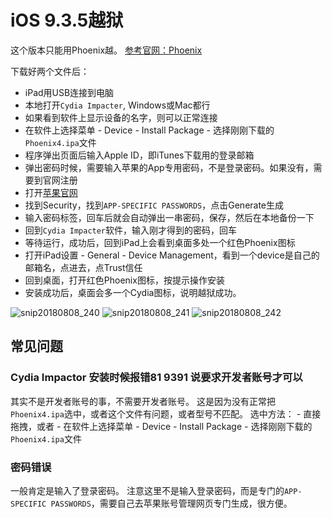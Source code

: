 # iOS 9.3.5越狱

这个版本只能用Phoenix越。
[参考官网：Phoenix](https://phoenixpwn.com/)

下载好两个文件后：
- iPad用USB连接到电脑
- 本地打开`Cydia Impacter`, Windows或Mac都行
- 如果看到软件上显示设备的名字，则可以正常连接
- 在软件上选择菜单 - Device - Install Package - 选择刚刚下载的`Phoenix4.ipa`文件
- 程序弹出页面后输入Apple ID，即iTunes下载用的登录邮箱
- 弹出密码时候，需要输入苹果的App专用密码，不是登录密码。如果没有，需要到官网注册
- 打开[苹果官网](https://appleid.apple.com/account/manage)
- 找到Security，找到`APP-SPECIFIC PASSWORDS`，点击Generate生成
- 输入密码标签，回车后就会自动弹出一串密码，保存，然后在本地备份一下
- 回到`Cydia Impacter`软件，输入刚才得到的密码，回车
- 等待运行，成功后，回到iPad上会看到桌面多处一个红色Phoenix图标
- 打开iPad设置 - General - Device Management，看到一个device是自己的邮箱名，点进去，点Trust信任
- 回到桌面，打开红色Phoenix图标，按提示操作安装
- 安装成功后，桌面会多一个Cydia图标，说明越狱成功。


![snip20180808_240](https://user-images.githubusercontent.com/14041622/43790913-99da15be-9aa6-11e8-8c34-539a23bde1e5.png)
![snip20180808_241](https://user-images.githubusercontent.com/14041622/43790914-9a402c3c-9aa6-11e8-9e56-7f33ca2d1715.png)
![snip20180808_242](https://user-images.githubusercontent.com/14041622/43790916-9aa712b2-9aa6-11e8-979e-5f872e814b8b.png)


## 常见问题
### Cydia Impactor 安装时候报错81 9391 说要求开发者账号才可以
其实不是开发者账号的事，不需要开发者账号。
这是因为没有正常把`Phoenix4.ipa`选中，或者这个文件有问题，或者型号不匹配。
选中方法：
    - 直接拖拽，或者
    - 在软件上选择菜单 - Device - Install Package - 选择刚刚下载的`Phoenix4.ipa`文件

### 密码错误
一般肯定是输入了登录密码。
注意这里不是输入登录密码，而是专门的`APP-SPECIFIC PASSWORDS`，需要自己去苹果账号管理网页专门生成，很方便。